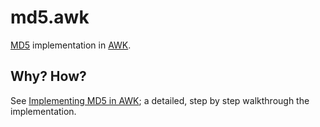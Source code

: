 # md5.awk

[MD5](https://www.ietf.org/rfc/rfc1321.txt) implementation in [AWK](https://en.wikipedia.org/wiki/AWK).

## Why? How?
See [Implementing MD5 in AWK](https://kaworu.ch/blog/2017/05/23/implementing-md5-in-AWK/); a detailed, step by step walkthrough the implementation.
